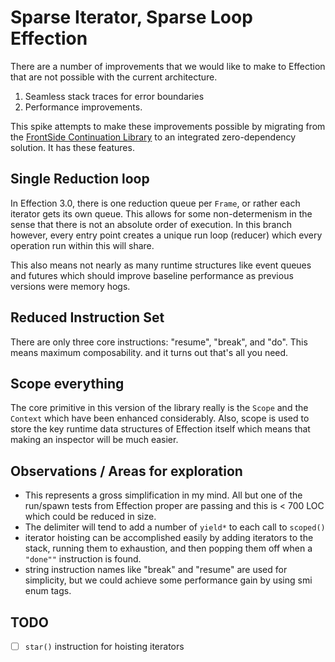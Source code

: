 # Sparse Iterator, Sparse Loop Effection

There are a number of improvements that we would like to make to Effection that are not possible with the current architecture.

1. Seamless stack traces for error boundaries
2. Performance improvements.

This spike attempts to make these improvements possible by migrating from the [FrontSide Continuation Library](https://github.com/thefrontside/continuation) to an integrated zero-dependency solution. It has these features.

## Single Reduction loop

In Effection 3.0, there is one reduction queue per `Frame`, or rather each iterator gets its own queue. This allows for some non-determenism in the sense that there is not an absolute order of execution. In this branch however, every entry point creates a unique run loop (reducer) which every operation run within this will share.

This also means not nearly as many runtime structures like event queues and futures which should improve baseline performance as previous versions were memory hogs.

## Reduced Instruction Set

There are only three core instructions: "resume", "break", and "do". This means maximum composability. and it turns out that's all you need.

## Scope everything

The core primitive in this version of the library really is the `Scope` and the `Context` which have been enhanced considerably. Also, scope is used to store the key runtime data structures of Effection itself which means that making an inspector will be much easier.

## Observations / Areas for exploration

- This represents a gross simplification in my mind. All but one of the run/spawn tests from Effection proper are passing and this is < 700 LOC which could be reduced in size.
- The delimiter will tend to add a number of `yield*` to each call to `scoped()`
- iterator hoisting can be accomplished easily by adding iterators to the stack, running them to exhaustion, and then popping them off when a `"done""` instruction is found.
- string instruction names like "break" and "resume" are used for simplicity, but we could achieve some performance gain by using smi enum tags.

## TODO

- [ ] `star()` instruction for hoisting iterators
